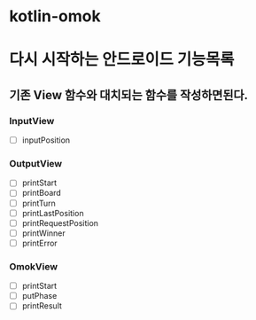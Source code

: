 # kotlin-omok

# 다시 시작하는 안드로이드 기능목록

## 기존 View 함수와 대치되는 함수를 작성하면된다.

### InputView 
- [ ] inputPosition

### OutputView
- [ ] printStart
- [ ] printBoard
- [ ] printTurn
- [ ] printLastPosition
- [ ] printRequestPosition
- [ ] printWinner
- [ ] printError

### OmokView
- [ ] printStart
- [ ] putPhase
- [ ] printResult

